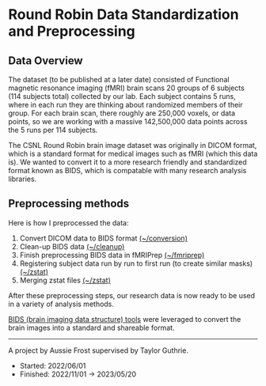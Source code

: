 # Round Robin Data Standardization and Preprocessing
## Data Overview
The dataset (to be published at a later date) consisted of Functional magnetic resonance imaging (fMRI) brain scans 20 groups of 6 subjects (114 subjects total) collected by our lab. Each subject contains 5 runs, where in each run they are thinking about randomized members of their group. For each brain scan, there roughly are 250,000 voxels, or data points, so we are working with a massive 142,500,000 data points across the 5 runs per 114 subjects.

The CSNL Round Robin brain image dataset was originally in DICOM format, which is a standard format for medical images such as fMRI (which this data is). We wanted to convert it to a more research friendly and standardized format known as BIDS, which is compatable with many research analysis libraries.

## Preprocessing methods
Here is how I preprocessed the data:

1. Convert DICOM data to BIDS format [(~/conversion)](https://github.com/austinfroste/round_robin_person_decoding/tree/main/preprocessing/conversion)
2. Clean-up BIDS data [(~/cleanup)](https://github.com/austinfroste/round_robin_person_decoding/tree/main/preprocessing/cleanup)
3. Finish preprocessing BIDS data in fMRIPrep [(~/fmriprep)](https://github.com/austinfroste/round_robin_person_decoding/tree/main/preprocessing/fmriprep)
4. Registering subject data run by run to first run (to create similar masks) [(~/zstat)](https://github.com/austinfroste/round_robin_person_decoding/tree/main/preprocessing/zstat)
5. Merging zstat files [(~/zstat)](https://github.com/austinfroste/round_robin_person_decoding/tree/main/preprocessing/zstat)

After these preprocessing steps, our research data is now ready to be used in a variety of analysis methods.

[BIDS (brain imaging data structure) tools](https://bids.neuroimaging.io/benefits) were leveraged to convert the brain images into a standard and shareable format.

- - - -

A project by Aussie Frost supervised by Taylor Guthrie.
* Started: 2022/06/01
* Finished: 2022/11/01 -> 2023/05/20
